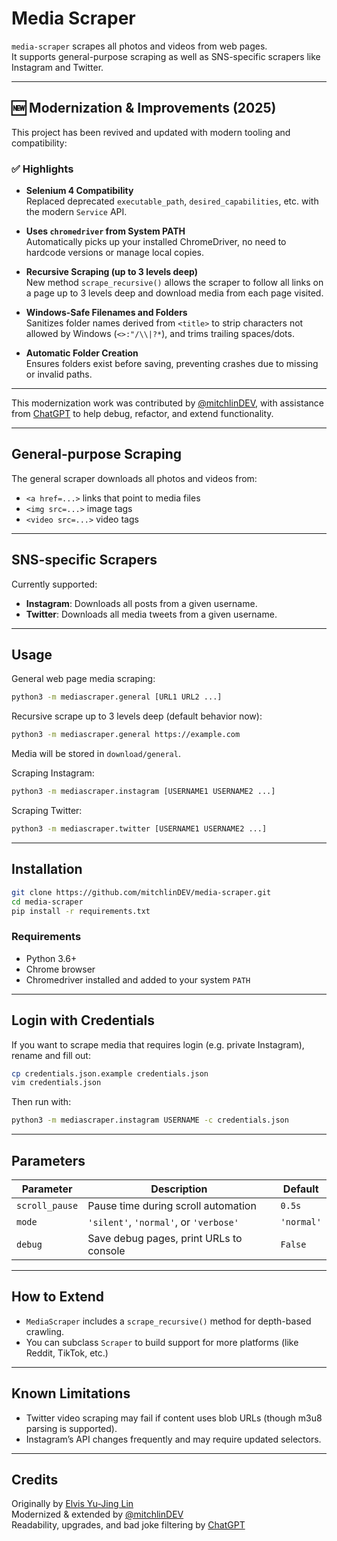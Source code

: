 # Media Scraper

`media-scraper` scrapes all photos and videos from web pages.  
It supports general-purpose scraping as well as SNS-specific scrapers like Instagram and Twitter.

---

## 🆕 Modernization & Improvements (2025)

This project has been revived and updated with modern tooling and compatibility:

### ✅ Highlights

- **Selenium 4 Compatibility**  
  Replaced deprecated `executable_path`, `desired_capabilities`, etc. with the modern `Service` API.
  
- **Uses `chromedriver` from System PATH**  
  Automatically picks up your installed ChromeDriver, no need to hardcode versions or manage local copies.

- **Recursive Scraping (up to 3 levels deep)**  
  New method `scrape_recursive()` allows the scraper to follow all links on a page up to 3 levels deep and download media from each page visited.

- **Windows-Safe Filenames and Folders**  
  Sanitizes folder names derived from `<title>` to strip characters not allowed by Windows (`<>:"/\\|?*`), and trims trailing spaces/dots.

- **Automatic Folder Creation**  
  Ensures folders exist before saving, preventing crashes due to missing or invalid paths.

---

This modernization work was contributed by [@mitchlinDEV](https://github.com/mitchlinDEV), with assistance from [ChatGPT](https://chat.openai.com/) to help debug, refactor, and extend functionality.

---

## General-purpose Scraping

The general scraper downloads all photos and videos from:

- `<a href=...>` links that point to media files
- `<img src=...>` image tags
- `<video src=...>` video tags

---

## SNS-specific Scrapers

Currently supported:

- **Instagram**: Downloads all posts from a given username.
- **Twitter**: Downloads all media tweets from a given username.

---

## Usage

General web page media scraping:
```bash
python3 -m mediascraper.general [URL1 URL2 ...]
```

Recursive scrape up to 3 levels deep (default behavior now):
```bash
python3 -m mediascraper.general https://example.com
```

Media will be stored in `download/general`.

Scraping Instagram:
```bash
python3 -m mediascraper.instagram [USERNAME1 USERNAME2 ...]
```

Scraping Twitter:
```bash
python3 -m mediascraper.twitter [USERNAME1 USERNAME2 ...]
```

---

## Installation

```bash
git clone https://github.com/mitchlinDEV/media-scraper.git
cd media-scraper
pip install -r requirements.txt
```

### Requirements

- Python 3.6+
- Chrome browser
- Chromedriver installed and added to your system `PATH`

---

## Login with Credentials

If you want to scrape media that requires login (e.g. private Instagram), rename and fill out:

```bash
cp credentials.json.example credentials.json
vim credentials.json
```

Then run with:
```bash
python3 -m mediascraper.instagram USERNAME -c credentials.json
```

---

## Parameters

| Parameter      | Description                                 | Default    |
|----------------|---------------------------------------------|------------|
| `scroll_pause` | Pause time during scroll automation         | `0.5s`     |
| `mode`         | `'silent'`, `'normal'`, or `'verbose'`      | `'normal'` |
| `debug`        | Save debug pages, print URLs to console     | `False`    |

---

## How to Extend

- `MediaScraper` includes a `scrape_recursive()` method for depth-based crawling.
- You can subclass `Scraper` to build support for more platforms (like Reddit, TikTok, etc.)

---

## Known Limitations

- Twitter video scraping may fail if content uses blob URLs (though m3u8 parsing is supported).
- Instagram’s API changes frequently and may require updated selectors.

---

## Credits

Originally by [Elvis Yu-Jing Lin](https://github.com/elvisyjlin)  
Modernized & extended by [@mitchlinDEV](https://github.com/mitchlinDEV)  
Readability, upgrades, and bad joke filtering by [ChatGPT](https://chat.openai.com/)
